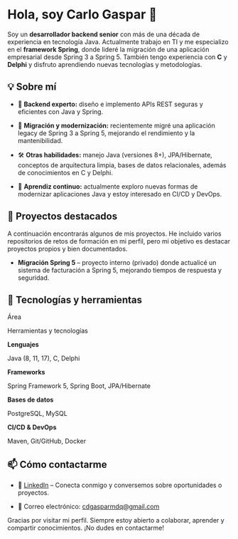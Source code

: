 ﻿# Hola, soy Carlo Gaspar 👋

Soy un **desarrollador backend senior** con más de una década de experiencia en tecnología Java. Actualmente trabajo en TI y me especializo en el **framework Spring**, donde lideré la migración de una aplicación empresarial desde Spring 3 a Spring 5. También tengo experiencia con **C** y **Delphi** y disfruto aprendiendo nuevas tecnologías y metodologías.

## 💡 Sobre mí

-   🎯 **Backend experto:** diseño e implemento APIs REST seguras y eficientes con Java y Spring.
    
-   🚀 **Migración y modernización:** recientemente migré una aplicación legacy de Spring 3 a Spring 5, mejorando el rendimiento y la mantenibilidad.
    
-   🛠️ **Otras habilidades:** manejo Java (versiones 8+), JPA/Hibernate, conceptos de arquitectura limpia, bases de datos relacionales, además de conocimientos en C y Delphi.
    
-   🌱 **Aprendiz continuo:** actualmente exploro nuevas formas de modernizar aplicaciones Java y estoy interesado en CI/CD y DevOps.
    

## 🚀 Proyectos destacados

A continuación encontrarás algunos de mis proyectos. He incluido varios repositorios de retos de formación en mi perfil, pero mi objetivo es destacar proyectos propios y bien documentados.

-   **Migración Spring 5** – proyecto interno (privado) donde actualicé un sistema de facturación a Spring 5, mejorando tiempos de respuesta y seguridad.
    

## 🧰 Tecnologías y herramientas

Área

Herramientas y tecnologías

**Lenguajes**

Java (8, 11, 17), C, Delphi

**Frameworks**

Spring Framework 5, Spring Boot, JPA/Hibernate

**Bases de datos**

PostgreSQL, MySQL

**CI/CD & DevOps**

Maven, Git/GitHub, Docker

## 📫 Cómo contactarme

-   💼 [LinkedIn](https://www.linkedin.com/in/carlos-gaspar-5a586734?utm_source=share&utm_campaign=share_via&utm_content=profile&utm_medium=android_app) – Conecta conmigo y conversemos sobre oportunidades o proyectos.
    
-   📧 Correo electrónico: cdgasparmdq@gmail.com
    

Gracias por visitar mi perfil. Siempre estoy abierto a colaborar, aprender y compartir conocimientos. ¡No dudes en contactarme!

